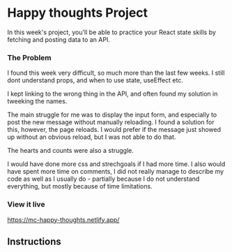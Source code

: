 # Happy thoughts Project

In this week's project, you'll be able to practice your React state skills by fetching and posting data to an API.

### The Problem

I found this week very difficult, so much more than the last few weeks. I still dont understand props, and when to use state, useEffect etc. 

I kept linking to the wrong thing in the API, and often found my solution in tweeking the names.

The main struggle for me was to display the input form, and especially to post the new message without manually reloading. I found a solution for this, however, the page reloads. I would prefer if the message just showed up without an obvious reload, but I was not able to do that. 

The hearts and counts were also a struggle.

I would have done more css and strechgoals if I had more time. I also would have spent more time on comments, I did not really manage to describe my code as well as I usually do - partially because I do not understand everything, but mostly because of time limitations.

### View it live

https://mc-happy-thoughts.netlify.app/

## Instructions

